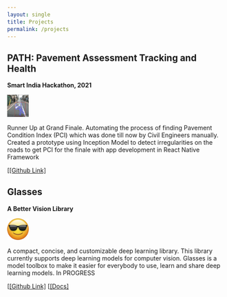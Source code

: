 ```yaml
---
layout: single
title: Projects
permalink: /projects
---
```


## PATH: Pavement Assessment Tracking and Health
**Smart India Hackathon, 2021**

<img src="/assets/images/road.png" width="10%">

Runner Up at Grand Finale. Automating the process of finding Pavement Condition  Index (PCI) which was done till now by Civil Engineers manually. Created a prototype using Inception Model to detect irregularities on the roads to get PCI for the finale with app development in React Native Framework

[[\[Github Link\]](https://github.com/AnugunjNaman/PATH-Pavement-Assessment-Tracking-and-Health-SIH2020)

## Glasses
**A Better Vision Library**

<img src="/assets/images/cool.png" width="10%">

A compact, concise, and customizable deep learning library. This library currently supports deep learning models for computer vision. Glasses is a model toolbox to make it easier for everybody to use, learn and share deep learning models. In PROGRESS

[[\[Github Link\]](https://github.com/FrancescoSaverioZuppichini/glasses-2.0) [[\[Docs\]](https://francescosaveriozuppichini.github.io/glasses-2.0/)
